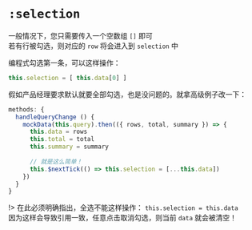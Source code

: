 # `:selection`

一般情况下，您只需要传入一个空数组 `[]` 即可  
若有行被勾选，则对应的 `row` 将会进入到 `selection` 中

编程式勾选第一条，可以这样操作：

```js
this.selection = [ this.data[0] ]
```

假如产品经理要求默认就要全部勾选，也是没问题的。就拿高级例子改一下：

```js
methods: {
  handleQueryChange () {
    mockData(this.query).then(({ rows, total, summary }) => {
      this.data = rows
      this.total = total
      this.summary = summary
        
      // 就是这么简单！
      this.$nextTick(() => this.selection = [...this.data])
    })
  }
}
```

!> 在此必须明确指出，全选不能这样操作： `this.selection = this.data`  
因为这样会导致引用一致，任意点击取消勾选，则当前 `data` 就会被清空！
